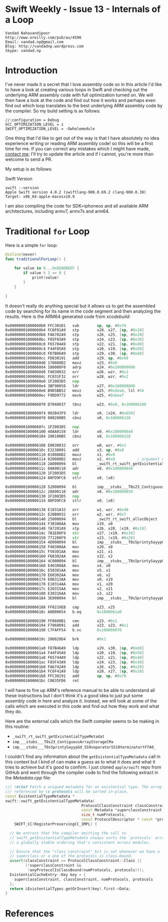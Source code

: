 Swift Weekly - Issue 13 - Internals of a Loop
===
	Vandad Nahavandipoor
	http://www.oreilly.com/pub/au/4596
	Email: vandad.np@gmail.com
	Blog: http://vandadnp.wordpress.com
	Skype: vandad.np

Introduction
===
I've never made it a secret that I love assembly code so in this article I'd like to have a look at creating various loops in Swift and checking out the underlying ARM assembly code with full optimization turned on. We will then have a look at the code and find out how it works and perhaps even find out which loop translates to the best underlying ARM assembly code by the compiler. So my build setting is as follows:

```
//:configuration = Debug
GCC_OPTIMIZATION_LEVEL = s
SWIFT_OPTIMIZATION_LEVEL = -Owholemodule
```

One thing that I'd like to get out of the way is that I have absolutely no idea experience writing or reading ARM assembly code! so this will be a first time for me. If you can correct any mistakes which I might have made, [contact me](mailto:vandad.np@gmail.com); I'll try to update the article and if I cannot, you're more than welcome to send a PR.

My setup is as follows:

Swift Version

```
swift --version
Apple Swift version 4.0.2 (swiftlang-900.0.69.2 clang-900.0.38)
Target: x86_64-apple-macosx10.9
```

I am also compiling the code for SDK=iphoneos and all available ARM architectures, including armv7, armv7s and arm64.


Traditional `for` Loop
===

Here is a simple `for` loop:

```swift
@inline(never)
func traditionalForLoop() {
    
    for value in 0...0xDEADBEEF {
        if value % 2 == 0 {
            print(value)
        }
    }
    
}
```

It doesn't really do anything special but it allows us to get the assembled code by searching for its name in the code segment and then analyzing the results. Here is the ARM64 generated code from *xcodebuild*:

```asm
0x00000001000060b0 FFC301D1   sub        sp, sp, #0x70
0x00000001000060b4 FC6F01A9   stp        x28, x27, [sp, #0x10]
0x00000001000060b8 FA6702A9   stp        x26, x25, [sp, #0x20]
0x00000001000060bc F85F03A9   stp        x24, x23, [sp, #0x30]
0x00000001000060c0 F65704A9   stp        x22, x21, [sp, #0x40]
0x00000001000060c4 F44F05A9   stp        x20, x19, [sp, #0x50]
0x00000001000060c8 FD7B06A9   stp        x29, x30, [sp, #0x60]
0x00000001000060cc FD830191   add        x29, sp, #0x60
0x00000001000060d0 170080D2   movz       x23, #0x0
0x00000001000060d4 180000F0   adrp       x24, #0x100009000
0x00000001000060d8 FA030032   orr        w26, wzr, #0x1
0x00000001000060dc FC031F32   orr        w28, wzr, #0x2
0x00000001000060e0 1F2003D5   nop        
0x00000001000060e4 3BF90058   ldr        x27, #0x100008008
0x00000001000060e8 B9D5BB52   movz       w25, #0xdead, lsl #16
0x00000001000060ec F9DD9772   movk       w25, #0xbeef

0x00000001000060f0 D7040037   tbnz       w23, #0x0, 0x100006188

0x00000001000060f4 002B43F9   ldr        x0, [x24, #0x650]
0x00000001000060f8 000200B5   cbnz       x0, 0x100006138

0x00000001000060fc 1F2003D5   nop        
0x0000000100006100 40AA0158   ldr        x0, #0x100009648
0x0000000100006104 200100B5   cbnz       x0, 0x100006128

0x0000000100006108 E0030032   orr        w0, wzr, #0x1
0x000000010000610c E3230091   add        x3, sp, #0x8
0x0000000100006110 010080D2   movz       x1, #0x0
0x0000000100006114 020080D2   movz       x2, #0x0          ; argument #1 for method _swift_rt_swift_getExistentialTypeMetadata
0x0000000100006118 2A000094   bl         _swift_rt_swift_getExistentialTypeMetadata
0x000000010000611c 68A90110   adr        x8, #0x100009648
0x0000000100006120 1F2003D5   nop        
0x0000000100006124 00FD9FC8   stlr       x0, [x8]

0x0000000100006128 52000094   bl         imp___stubs___T0s23_ContiguousArrayStorageCMa
0x000000010000612c 28A90110   adr        x8, #0x100009650
0x0000000100006130 1F2003D5   nop        
0x0000000100006134 00FD9FC8   stlr       x0, [x8]

0x0000000100006138 E1031A32   orr        w1, wzr, #0x40
0x000000010000613c E20B0032   orr        w2, wzr, #0x7
0x0000000100006140 25000094   bl         _swift_rt_swift_allocObject
0x0000000100006144 F30300AA   mov        x19, x0
0x0000000100006148 7A7201A9   stp        x26, x28, [x19, #0x10]
0x000000010000614c 7B1E00F9   str        x27, [x19, #0x38]
0x0000000100006150 771200F9   str        x23, [x19, #0x20]
0x0000000100006154 4D000094   bl         imp___stubs___T0s5printySayypGd_SS9separatorSS10terminatortFfA0_
0x0000000100006158 F40300AA   mov        x20, x0
0x000000010000615c F50301AA   mov        x21, x1
0x0000000100006160 F60302AA   mov        x22, x2
0x0000000100006164 4C000094   bl         imp___stubs___T0s5printySayypGd_SS9separatorSS10terminatortFfA1_
0x0000000100006168 E40300AA   mov        x4, x0
0x000000010000616c E50301AA   mov        x5, x1
0x0000000100006170 E60302AA   mov        x6, x2
0x0000000100006174 E00313AA   mov        x0, x19
0x0000000100006178 E10314AA   mov        x1, x20
0x000000010000617c E20315AA   mov        x2, x21
0x0000000100006180 E30316AA   mov        x3, x22
0x0000000100006184 3E000094   bl         imp___stubs___T0s5printySayypGd_SS9separatorSS10terminatortF

0x0000000100006188 FF0219EB   cmp        x23, x25
0x000000010000618c A0000054   b.eq       0x1000061a0

0x0000000100006190 FF0600B1   cmn        x23, #0x1
0x0000000100006194 F7060091   add        x23, x23, #0x1
0x0000000100006198 C7FAFF54   b.vc       0x1000060f0

0x000000010000619c 200020D4   brk        #0x1

0x00000001000061a0 FD7B46A9   ldp        x29, x30, [sp, #0x60]
0x00000001000061a4 F44F45A9   ldp        x20, x19, [sp, #0x50]
0x00000001000061a8 F65744A9   ldp        x22, x21, [sp, #0x40]
0x00000001000061ac F85F43A9   ldp        x24, x23, [sp, #0x30]
0x00000001000061b0 FA6742A9   ldp        x26, x25, [sp, #0x20]
0x00000001000061b4 FC6F41A9   ldp        x28, x27, [sp, #0x10]
0x00000001000061b8 FFC30191   add        sp, sp, #0x70
0x00000001000061bc C0035FD6   ret
```

I will have to fire up ARM's reference manual to be able to understand all these instructions but I don't think it's a good idea to just put some assembly code in here and analyze it. Instead, we will look at some of the calls which are executed in this code and find out how they work and what they do.


Here are the external calls which the Swift compiler seems to be making in this routine:

* `_swift_rt_swift_getExistentialTypeMetadat`
* `imp___stubs___T0s23_ContiguousArrayStorageCMa`
* `imp___stubs___T0s5printySayypGd_SS9separatorSS10terminatortFfA0_`

I couldn't find any information about the `getExistentialTypeMetadata` call in this context but I kind of can make a guess as to what it does and what it tries to achieve but it's good to confirm. I just cloned `apple/swift` repo from GitHub and went through the compiler code to find the following extract in the *Metadata.cpp* file:

```cpp
/// \brief Fetch a uniqued metadata for an existential type. The array
/// referenced by \c protocols will be sorted in-place.
const ExistentialTypeMetadata *
swift::swift_getExistentialTypeMetadata(
                                  ProtocolClassConstraint classConstraint,
                                  const Metadata *superclassConstraint,
                                  size_t numProtocols,
                                  const ProtocolDescriptor * const *protocols)
    SWIFT_CC(RegisterPreservingCC_IMPL) {

  // We entrust that the compiler emitting the call to
  // swift_getExistentialTypeMetadata always sorts the `protocols` array using
  // a globally stable ordering that's consistent across modules.

  // Ensure that the "class constraint" bit is set whenever we have a
  // superclass or a one of the protocols is class-bound.
  assert(classConstraint == ProtocolClassConstraint::Class ||
         (!superclassConstraint &&
          !anyProtocolIsClassBound(numProtocols, protocols)));
  ExistentialCacheEntry::Key key = {
    superclassConstraint, classConstraint, numProtocols, protocols
  };
  return &ExistentialTypes.getOrInsert(key).first->Data;
}
```



References
===

